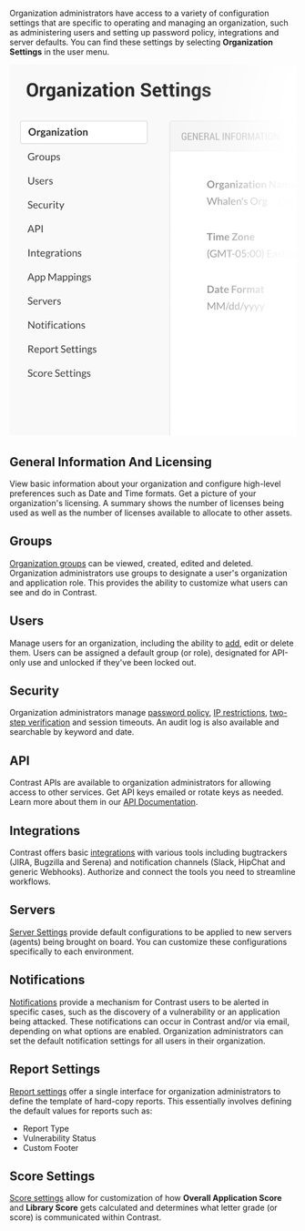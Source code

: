 <!--
title: "Organization Settings at a Glance"
description: "Overview of administrating and managing an organization."
tags: "Admin TeamServer organization settings"
-->

Organization administrators have access to a variety of configuration settings that are specific to operating and managing an organization, such as administering users and setting up password policy, integrations and server defaults. You can find these settings by selecting **Organization Settings** in the user menu.

<a href="assets/images/Settings_Nav.png" rel="lightbox" title="Organization Settings"><img class="thumbnail" src="assets/images/Settings_Nav.png"/></a>
 
## General Information And Licensing
View basic information about your organization and configure high-level preferences such as Date and Time formats. Get a picture of your organization's licensing. A summary shows the number of licenses being used as well as the number of licenses available to allocate to other assets. 

## Groups
[Organization groups](admin_manageorgs.html#access) can be viewed, created, edited and deleted. Organization administrators use groups to designate a user's organization and application role. This provides the ability to customize what users can see and do in Contrast.

## Users
Manage users for an organization, including the ability to [add](admin_onboardteam.html#user), edit or delete them. Users can be assigned a default group (or role), designated for API-only use and unlocked if they've been locked out. 

## Security
Organization administrators manage [password policy](admin_systemsettings.html#pwd), [IP restrictions](admin_policymgmt.html#ip), [two-step verification](admin_systemsettings.html#twostep) and session timeouts. An audit log is also available and searchable by keyword and date.

## API
Contrast APIs are available to organization administrators for allowing access to other services. Get API keys emailed or rotate keys as needed. Learn more about them in our [API Documentation](tools_api.html#about).

## Integrations
Contrast offers basic [integrations](admin_orgsettings.html#integrate) with various tools including bugtrackers (JIRA, Bugzilla and Serena) and notification channels (Slack, HipChat and generic Webhooks). Authorize and connect the tools you need to streamline workflows.

## Servers 
[Server Settings](admin_orgsettings.html#org-server) provide default configurations to be applied to new servers (agents) being brought on board. You can customize these configurations specifically to each environment.

## Notifications
[Notifications](admin_orgsettings.html#notify) provide a mechanism for Contrast users to be alerted in specific cases, such as the discovery of a vulnerability or an application being attacked. These notifications can occur in Contrast and/or via email, depending on what options are enabled. Organization administrators can set the default notification settings for all users in their organization. 

## Report Settings
[Report settings](admin_orgsettings.html#report) offer a single interface for organization administrators to define the template of hard-copy reports. This essentially involves defining the default values for reports such as:

* Report Type
* Vulnerability Status
* Custom Footer

## Score Settings
[Score settings](admin_orgsettings.html#score) allow for customization of how **Overall Application Score** and **Library Score** gets calculated and determines what letter grade (or score) is communicated within Contrast.   
